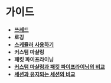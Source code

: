 가이드
====
* [__쓰레드__](threads)
* __로깅__
* [__스케쥴러 사용하기__](scheduler)
* __커스텀 마샬링__
* __패킷 파이프라이닝__
* [__커스텀 마샬링과 패킷 파이프라이닝의 비교__](marshaler_vs_packet_pipelining)
* [__세션과 유지되는 세션의 비교__](session_vs_persistentsession)
